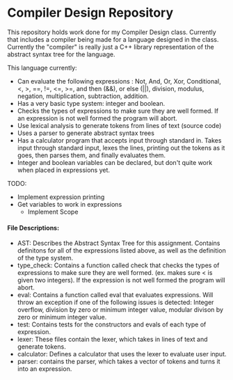 # Compiler Design Repository
This repository holds work done for my Compiler Design class. Currently that includes a compiler being made for a language designed in the class. Currently the "compiler" is really just a C++ library representation of the abstract syntax tree for the language.

This language currently:
* Can evaluate the following expressions : Not, And, Or, Xor, Conditional, <, >, ==, !=, <=, >=, and then (&&), or else (||), division, modulus, negation, multiplication, subtraction, addition.
* Has a very basic type system: integer and boolean.
* Checks the types of expressions to make sure they are well formed. If an expression is not well formed the program will abort.
* Use lexical analysis to generate tokens from lines of text (source code)
* Uses a parser to generate abstract syntax trees
* Has a calculator program that accepts input through standard in. Takes input through standard input, lexes the lines, printing out the tokens as it goes, then parses them, and finally evaluates them.
* Integer and boolean variables can be declared, but don't quite work when placed in expressions yet.

TODO:
* Implement expression printing
* Get variables to work in expressions
    * Implement Scope

#### File Descriptions:

* AST: Describes the Abstract Syntax Tree for this assignment. Contains definitons for all of the expressions listed above, as well as the definition of the type system.
* type_check: Contains a function called check that checks the types of expressions to make sure they are well formed. (ex. makes sure < is given two integers). If the expression is not well formed the program will abort.
* eval: Contains a function called eval that evaluates expressions. Will throw an exception if one of the following issues is detected: Integer overflow, division by zero or minimum integer value, modular divison by zero or minimum integer value.
* test: Contains tests for the constructors and evals of each type of expression.
* lexer: These files contain the lexer, which takes in lines of text and generate tokens.
* calculator: Defines a calculator that uses the lexer to evaluate user input.
* parser: contains the parser, which takes a vector of tokens and turns it into an expression.
